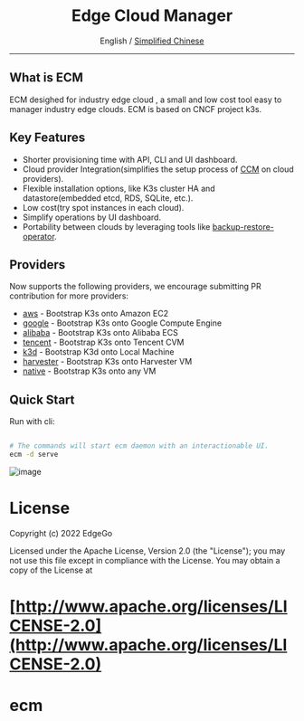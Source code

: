 
<div align="center">
  <h1>Edge Cloud Manager</h1>
  <span>English / </span> <a href="http://docs.rancher.cn/docs/k3s/autok3s/_index/">Simplified Chinese</a>
</div>

<hr />

## What is ECM
 ECM desighed for industry edge cloud , a small and low cost tool easy to  manager industry edge clouds. ECM is  based on CNCF project k3s.

## Key Features

- Shorter provisioning time with API, CLI and UI dashboard.
- Cloud provider Integration(simplifies the setup process of [CCM](https://kubernetes.io/docs/concepts/architecture/cloud-controller) on cloud providers).
- Flexible installation options, like K3s cluster HA and datastore(embedded etcd, RDS, SQLite, etc.).
- Low cost(try spot instances in each cloud).
- Simplify operations by UI dashboard.
- Portability between clouds by leveraging tools like [backup-restore-operator](https://github.com/rancher/backup-restore-operator).

## Providers

Now supports the following providers, we encourage submitting PR contribution for more providers:

- [aws](docs/i18n/en_us/aws/README.md) - Bootstrap K3s onto Amazon EC2
- [google](docs/i18n/en_us/google/README.md) - Bootstrap K3s onto Google Compute Engine
- [alibaba](docs/i18n/en_us/alibaba/README.md) - Bootstrap K3s onto Alibaba ECS
- [tencent](docs/i18n/en_us/tencent/README.md) - Bootstrap K3s onto Tencent CVM
- [k3d](docs/i18n/en_us/k3d/README.md) - Bootstrap K3d onto Local Machine
- [harvester](docs/i18n/en_us/harvester/README.md) - Bootstrap K3s onto Harvester VM
- [native](docs/i18n/en_us/native/README.md) - Bootstrap K3s onto any VM

## Quick Start

 Run with cli:

```bash

# The commands will start ecm daemon with an interactionable UI.
ecm -d serve
```
![image](https://user-images.githubusercontent.com/80612608/174299658-a645f7a2-6e6a-429e-bd88-56febf1256c4.png)


# License

Copyright (c) 2022 EdgeGo

Licensed under the Apache License, Version 2.0 (the "License");
you may not use this file except in compliance with the License.
You may obtain a copy of the License at

[http://www.apache.org/licenses/LICENSE-2.0](http://www.apache.org/licenses/LICENSE-2.0)
=======
# ecm

